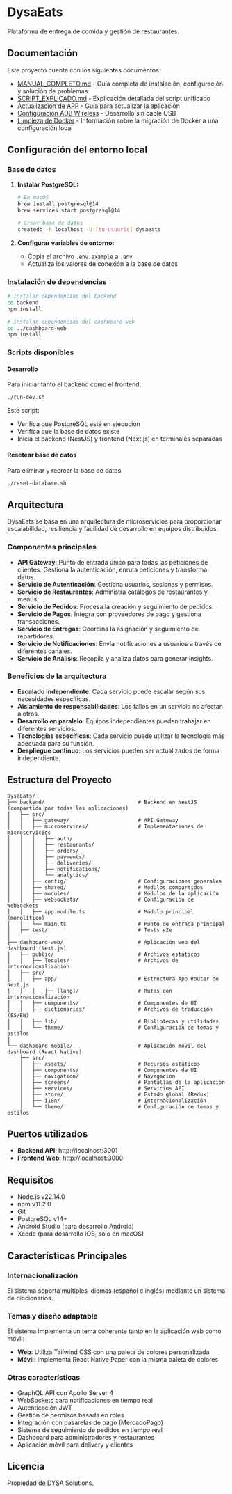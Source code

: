 # DysaEats
 
Plataforma de entrega de comida y gestión de restaurantes.

## Documentación

Este proyecto cuenta con los siguientes documentos:

- [MANUAL_COMPLETO.md](./MD%20Files/MANUAL_COMPLETO.md) - Guía completa de instalación, configuración y solución de problemas
- [SCRIPT_EXPLICADO.md](./MD%20Files/SCRIPT_EXPLICADO.md) - Explicación detallada del script unificado
- [Actualización de APP](./MD%20Files/Actualizacion_de_app_APK.md) - Guía para actualizar la aplicación
- [Configuración ADB Wireless](./MD%20Files/Guía%20Detallada:%20Configuración%20de%20ADB%20Wireless.md) - Desarrollo sin cable USB
- [Limpieza de Docker](./CLEAN-DOCKER.md) - Información sobre la migración de Docker a una configuración local

## Configuración del entorno local

### Base de datos
1. **Instalar PostgreSQL:**
   ```bash
   # En macOS
   brew install postgresql@14
   brew services start postgresql@14
   
   # Crear base de datos
   createdb -h localhost -U [tu-usuario] dysaeats
   ```

2. **Configurar variables de entorno:**
   - Copia el archivo `.env.example` a `.env`
   - Actualiza los valores de conexión a la base de datos

### Instalación de dependencias
```bash
# Instalar dependencias del backend
cd backend
npm install

# Instalar dependencias del dashboard web
cd ../dashboard-web
npm install
```

### Scripts disponibles

#### Desarrollo
Para iniciar tanto el backend como el frontend:
```bash
./run-dev.sh
```

Este script:
- Verifica que PostgreSQL esté en ejecución
- Verifica que la base de datos existe
- Inicia el backend (NestJS) y frontend (Next.js) en terminales separadas

#### Resetear base de datos
Para eliminar y recrear la base de datos:
```bash
./reset-database.sh
```

## Arquitectura

DysaEats se basa en una arquitectura de microservicios para proporcionar escalabilidad, resiliencia y facilidad de desarrollo en equipos distribuidos.

### Componentes principales

- **API Gateway**: Punto de entrada único para todas las peticiones de clientes. Gestiona la autenticación, enruta peticiones y transforma datos.
- **Servicio de Autenticación**: Gestiona usuarios, sesiones y permisos.
- **Servicio de Restaurantes**: Administra catálogos de restaurantes y menús.
- **Servicio de Pedidos**: Procesa la creación y seguimiento de pedidos.
- **Servicio de Pagos**: Integra con proveedores de pago y gestiona transacciones.
- **Servicio de Entregas**: Coordina la asignación y seguimiento de repartidores.
- **Servicio de Notificaciones**: Envía notificaciones a usuarios a través de diferentes canales.
- **Servicio de Análisis**: Recopila y analiza datos para generar insights.

### Beneficios de la arquitectura

- **Escalado independiente**: Cada servicio puede escalar según sus necesidades específicas.
- **Aislamiento de responsabilidades**: Los fallos en un servicio no afectan a otros.
- **Desarrollo en paralelo**: Equipos independientes pueden trabajar en diferentes servicios.
- **Tecnologías específicas**: Cada servicio puede utilizar la tecnología más adecuada para su función.
- **Despliegue continuo**: Los servicios pueden ser actualizados de forma independiente.

## Estructura del Proyecto

```
DysaEats/
├── backend/                              # Backend en NestJS (compartido por todas las aplicaciones)
│   ├── src/
│   │   ├── gateway/                      # API Gateway
│   │   ├── microservices/                # Implementaciones de microservicios
│   │   │   ├── auth/
│   │   │   ├── restaurants/
│   │   │   ├── orders/
│   │   │   ├── payments/
│   │   │   ├── deliveries/
│   │   │   ├── notifications/
│   │   │   └── analytics/
│   │   ├── config/                       # Configuraciones generales
│   │   ├── shared/                       # Módulos compartidos
│   │   ├── modules/                      # Módulos de la aplicación
│   │   ├── websockets/                   # Configuración de WebSockets
│   │   ├── app.module.ts                 # Módulo principal (monolítico)
│   │   └── main.ts                       # Punto de entrada principal
│   ├── test/                             # Tests e2e
│
├── dashboard-web/                        # Aplicación web del dashboard (Next.js)
│   ├── public/                           # Archivos estáticos
│   │   ├── locales/                      # Archivos de internacionalización
│   ├── src/
│   │   ├── app/                          # Estructura App Router de Next.js
│   │   │   ├── [lang]/                   # Rutas con internacionalización
│   │   ├── components/                   # Componentes de UI
│   │   ├── dictionaries/                 # Archivos de traducción (ES/EN)
│   │   ├── lib/                          # Bibliotecas y utilidades
│   │   └── theme/                        # Configuración de temas y estilos
│
└── dashboard-mobile/                     # Aplicación móvil del dashboard (React Native)
    ├── src/
    │   ├── assets/                       # Recursos estáticos
    │   ├── components/                   # Componentes de UI
    │   ├── navigation/                   # Navegación
    │   ├── screens/                      # Pantallas de la aplicación
    │   ├── services/                     # Servicios API
    │   ├── store/                        # Estado global (Redux)
    │   ├── i18n/                         # Internacionalización
    │   └── theme/                        # Configuración de temas y estilos
```

## Puertos utilizados
- **Backend API**: http://localhost:3001
- **Frontend Web**: http://localhost:3000

## Requisitos

- Node.js v22.14.0
- npm v11.2.0
- Git
- PostgreSQL v14+
- Android Studio (para desarrollo Android)
- Xcode (para desarrollo iOS, solo en macOS)

## Características Principales

### Internacionalización

El sistema soporta múltiples idiomas (español e inglés) mediante un sistema de diccionarios.

### Temas y diseño adaptable

El sistema implementa un tema coherente tanto en la aplicación web como móvil:

- **Web**: Utiliza Tailwind CSS con una paleta de colores personalizada
- **Móvil**: Implementa React Native Paper con la misma paleta de colores

### Otras características

- GraphQL API con Apollo Server 4
- WebSockets para notificaciones en tiempo real
- Autenticación JWT
- Gestión de permisos basada en roles
- Integración con pasarelas de pago (MercadoPago)
- Sistema de seguimiento de pedidos en tiempo real
- Dashboard para administradores y restaurantes
- Aplicación móvil para delivery y clientes

## Licencia

Propiedad de DYSA Solutions.